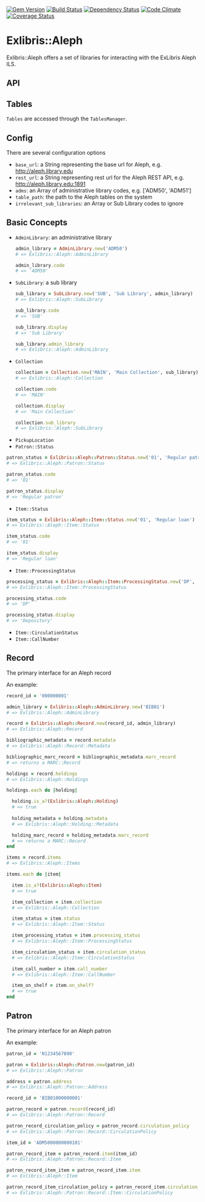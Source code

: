 [![Gem Version](https://badge.fury.io/rb/exlibris-aleph.png)](http://badge.fury.io/rb/exlibris-aleph)
[![Build Status](https://api.travis-ci.org/scotdalton/exlibris-aleph.png?branch=master)](https://travis-ci.org/scotdalton/exlibris-aleph)
[![Dependency Status](https://gemnasium.com/scotdalton/exlibris-aleph.png)](https://gemnasium.com/scotdalton/exlibris-aleph)
[![Code Climate](https://codeclimate.com/github/scotdalton/exlibris-aleph.png)](https://codeclimate.com/github/scotdalton/exlibris-aleph)
[![Coverage Status](https://coveralls.io/repos/scotdalton/exlibris-aleph/badge.png?branch=master)](https://coveralls.io/r/scotdalton/exlibris-aleph)

# Exlibris::Aleph
Exlibris::Aleph offers a set of libraries for interacting with the ExLibris Aleph ILS.

## API

## Tables
`Tables` are accessed through the `TablesManager`.

## Config
There are several configuration options
- `base_url`: a String representing the base url for Aleph, e.g. http://aleph.library.edu
- `rest_url`: a String representing rest url for the Aleph REST API, e.g. http://aleph.library.edu:1891
- `adms`: an Array of administrative library codes, e.g. ['ADM50', 'ADM51']
- `table_path`: the path to the Aleph tables on the system
- `irrelevant_sub_libraries`: an Array or Sub Library codes to ignore


## Basic Concepts
- `AdminLibrary`: an administrative library
  ```ruby
  admin_library = AdminLibrary.new('ADM50')
  # => Exlibris::Aleph::AdminLibrary

  admin_library.code
  # => 'ADM50'
  ```
- `SubLibrary`: a sub library
  ```ruby
  sub_library = SubLibrary.new('SUB', 'Sub Library', admin_library)
  # => Exlibris::Aleph::SubLibrary

  sub_library.code
  # => 'SUB'

  sub_library.display
  # => 'Sub Library'

  sub_library.admin_library
  # => Exlibris::Aleph::AdminLibrary
  ```
- `Collection`
  ```ruby
  collection = Collection.new('MAIN', 'Main Collection', sub_library)
  # => Exlibris::Aleph::Collection

  collection.code
  # => 'MAIN'

  collection.display
  # => 'Main Collection'

  collection.sub_library
  # => Exlibris::Aleph::SubLibrary
  ```
- `PickupLocation`
- `Patron::Status`
```ruby
patron_status = Exlibris::Aleph::Patron::Status.new('01', 'Regular patron')
# => Exlibris::Aleph::Patron::Status

patron_status.code
# => '01'

patron_status.display
# => 'Regular patron'
```
- `Item::Status`
```ruby
item_status = Exlibris::Aleph::Item::Status.new('01', 'Regular loan')
# => Exlibris::Aleph::Item::Status

item_status.code
# => '01'

item_status.display
# => 'Regular loan'
```
- `Item::ProcessingStatus`
```ruby
processing_status = Exlibris::Aleph::Item::ProcessingStatus.new('DP', 'Depository')
# => Exlibris::Aleph::Item::ProcessingStatus

processing_status.code
# => 'DP'

processing_status.display
# => 'Depository'
```
- `Item::CirculationStatus`
- `Item::CallNumber`

## Record
The primary interface for an Aleph record

An example:

```ruby
record_id = '000000001'

admin_library = Exlibris::Aleph::AdminLibrary.new('BIB01')
# => Exlibris::Aleph::AdminLibrary

record = Exlibris::Aleph::Record.new(record_id, admin_library)
# => Exlibris::Aleph::Record

bibliographic_metadata = record.metadata
# => Exlibris::Aleph::Record::Metadata

bibliographic_marc_record = bibliographic_metadata.marc_record
# => returns a MARC::Record

holdings = record.holdings
# => Exlibris::Aleph::Holdings

holdings.each do |holding|

  holding.is_a?(Exlibris::Aleph::Holding)
  # => true
  
  holding_metadata = holding.metadata
  # => Exlibris::Aleph::Holding::Metadata

  holding_marc_record = holding_metadata.marc_record
  # => returns a MARC::Record
end

items = record.items
# => Exlibris::Aleph::Items

items.each do |item|

  item.is_a?(Exlibris::Aleph::Item)
  # => true

  item_collection = item.collection
  # => Exlibris::Aleph::Collection

  item_status = item.status
  # => Exlibris::Aleph::Item::Status

  item_processing_status = item.processing_status
  # => Exlibris::Aleph::Item::ProcessingStatus

  item_circulation_status = item.circulation_status
  # => Exlibris::Aleph::Item::CirculationStatus

  item_call_number = item.call_number
  # => Exlibris::Aleph::Item::CallNumber

  item_on_shelf = item.on_shelf?
  # => true
end
```

## Patron
The primary interface for an Aleph patron

An example:

```ruby
patron_id = 'N1234567890'

patron = Exlibris::Aleph::Patron.new(patron_id)
# => Exlibris::Aleph::Patron

address = patron.address
# => Exlibris::Aleph::Patron::Address

record_id = 'BIB01000000001'

patron_record = patron.record(record_id)
# => Exlibris::Aleph::Patron::Record

patron_record_circulation_policy = patron_record.circulation_policy
# => Exlibris::Aleph::Patron::Record::CirculationPolicy

item_id = 'ADM5000000000101'

patron_record_item = patron_record.item(item_id)
# => Exlibris::Aleph::Patron::Record::Item

patron_record_item_item = patron_record_item.item
# => Exlibris::Aleph::Item

patron_record_item_circulation_policy = patron_record_item.circulation_policy
# => Exlibris::Aleph::Patron::Record::Item::CirculationPolicy

```
